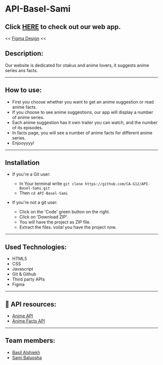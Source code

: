 # API-Basel-Sami

## Click [HERE](https://ca-g12.github.io/API-Basel-Sami/) to check out our web app.

<< [Figma Design](https://www.figma.com/file/lGSW9RAjGrDbdahTsNXTaO/Untitled?node-id=0%3A1) <<


## Description:

Our website is dedicated for otakus and anime lovers, it suggests anime series ans facts.

---

## How to use:

- First you choose whether you want to get an anime suggestion or read anime facts.
- If you choose to see anime suggestions, our app will display a number of anime series.
- Each anime suggestion has it own trailer you can watch, and the number of its episodes.
- In facts page, you will see a number of anime facts for different anime series.
- Enjooyyyy!

---
## Installation

- If you're a Git user:

  - In Your terminal write
    `git clone https://github.com/CA-G12/API-Basel-Sami.git`
  - Then `cd API-Basel-Sami`

- If you're not a git user:

  - Click on the 'Code' green button on the right.
  - Click on 'Download ZIP'.
  - You will have the project as ZIP file.
  - Extract the files. voila! you have the project now.

---

## Used Technologies:

- HTML5
- CSS
- Javascript
- Git & Github
- Third party APIs
- Figma

---

## 📌 API resources:

- [Anime API](https://docs.api.jikan.moe/#section/Information/JSON-Notes)
- [Anime Facts API](https://chandan-02.github.io/anime-facts-rest-api/)

---

## Team members:

- [Basil Alshiekh](https://github.com/Bas-Shiekh)
- [Sami Baluosha](https://github.com/sam96B)